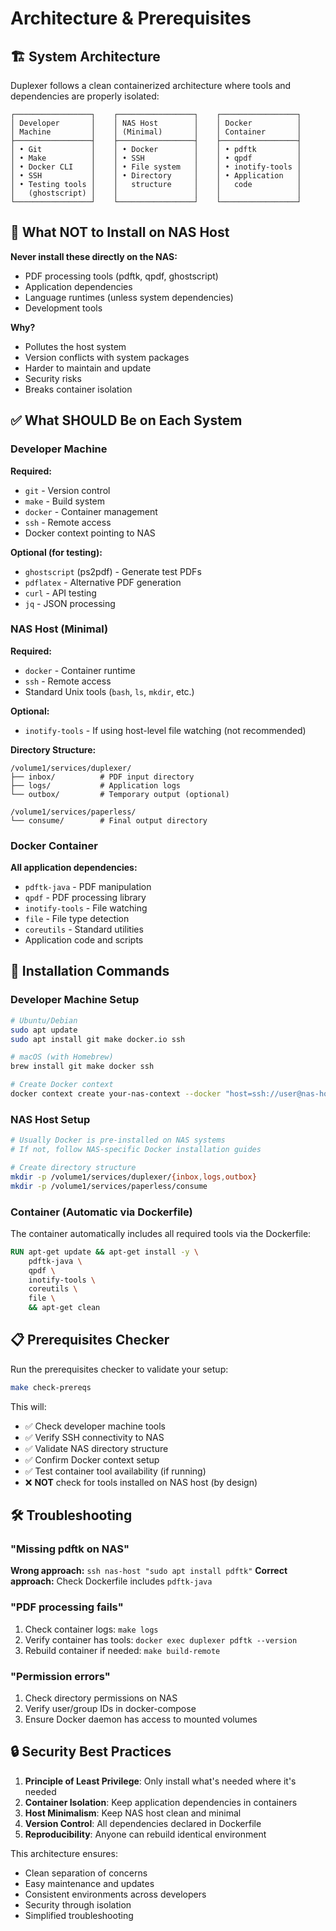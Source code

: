# Architecture & Prerequisites

## 🏗️ System Architecture

Duplexer follows a clean containerized architecture where tools and dependencies are properly isolated:

```
┌─────────────────┐    ┌─────────────────┐    ┌─────────────────┐
│ Developer       │    │ NAS Host        │    │ Docker          │
│ Machine         │    │ (Minimal)       │    │ Container       │
├─────────────────┤    ├─────────────────┤    ├─────────────────┤
│ • Git           │    │ • Docker        │    │ • pdftk         │
│ • Make          │    │ • SSH           │    │ • qpdf          │
│ • Docker CLI    │    │ • File system   │    │ • inotify-tools │
│ • SSH           │    │ • Directory     │    │ • Application   │
│ • Testing tools │    │   structure     │    │   code          │
│   (ghostscript) │    │                 │    │                 │
└─────────────────┘    └─────────────────┘    └─────────────────┘
```

## 🚫 What NOT to Install on NAS Host

**Never install these directly on the NAS:**
- PDF processing tools (pdftk, qpdf, ghostscript)
- Application dependencies
- Language runtimes (unless system dependencies)
- Development tools

**Why?**
- Pollutes the host system
- Version conflicts with system packages
- Harder to maintain and update
- Security risks
- Breaks container isolation

## ✅ What SHOULD Be on Each System

### Developer Machine
**Required:**
- `git` - Version control
- `make` - Build system
- `docker` - Container management
- `ssh` - Remote access
- Docker context pointing to NAS

**Optional (for testing):**
- `ghostscript` (ps2pdf) - Generate test PDFs
- `pdflatex` - Alternative PDF generation
- `curl` - API testing
- `jq` - JSON processing

### NAS Host (Minimal)
**Required:**
- `docker` - Container runtime
- `ssh` - Remote access
- Standard Unix tools (`bash`, `ls`, `mkdir`, etc.)

**Optional:**
- `inotify-tools` - If using host-level file watching (not recommended)

**Directory Structure:**
```
/volume1/services/duplexer/
├── inbox/          # PDF input directory
├── logs/           # Application logs
└── outbox/         # Temporary output (optional)

/volume1/services/paperless/
└── consume/        # Final output directory
```

### Docker Container
**All application dependencies:**
- `pdftk-java` - PDF manipulation
- `qpdf` - PDF processing library
- `inotify-tools` - File watching
- `file` - File type detection
- `coreutils` - Standard utilities
- Application code and scripts

## 🔧 Installation Commands

### Developer Machine Setup
```bash
# Ubuntu/Debian
sudo apt update
sudo apt install git make docker.io ssh

# macOS (with Homebrew)
brew install git make docker ssh

# Create Docker context
docker context create your-nas-context --docker "host=ssh://user@nas-hostname"
```

### NAS Host Setup
```bash
# Usually Docker is pre-installed on NAS systems
# If not, follow NAS-specific Docker installation guides

# Create directory structure
mkdir -p /volume1/services/duplexer/{inbox,logs,outbox}
mkdir -p /volume1/services/paperless/consume
```

### Container (Automatic via Dockerfile)
The container automatically includes all required tools via the Dockerfile:
```dockerfile
RUN apt-get update && apt-get install -y \
    pdftk-java \
    qpdf \
    inotify-tools \
    coreutils \
    file \
    && apt-get clean
```

## 📋 Prerequisites Checker

Run the prerequisites checker to validate your setup:

```bash
make check-prereqs
```

This will:
- ✅ Check developer machine tools
- ✅ Verify SSH connectivity to NAS
- ✅ Validate NAS directory structure
- ✅ Confirm Docker context setup
- ✅ Test container tool availability (if running)
- ❌ **NOT** check for tools installed on NAS host (by design)

## 🛠️ Troubleshooting

### "Missing pdftk on NAS"
**Wrong approach:** `ssh nas-host "sudo apt install pdftk"`
**Correct approach:** Check Dockerfile includes `pdftk-java`

### "PDF processing fails"
1. Check container logs: `make logs`
2. Verify container has tools: `docker exec duplexer pdftk --version`
3. Rebuild container if needed: `make build-remote`

### "Permission errors"
1. Check directory permissions on NAS
2. Verify user/group IDs in docker-compose
3. Ensure Docker daemon has access to mounted volumes

## 🔒 Security Best Practices

1. **Principle of Least Privilege**: Only install what's needed where it's needed
2. **Container Isolation**: Keep application dependencies in containers
3. **Host Minimalism**: Keep NAS host clean and minimal
4. **Version Control**: All dependencies declared in Dockerfile
5. **Reproducibility**: Anyone can rebuild identical environment

This architecture ensures:
- Clean separation of concerns
- Easy maintenance and updates
- Consistent environments across developers
- Security through isolation
- Simplified troubleshooting
